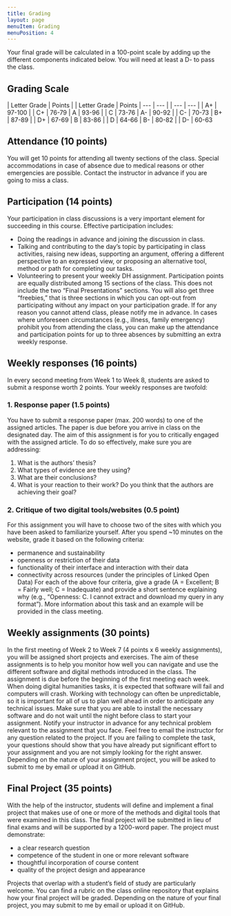 ```yaml
---
title: Grading
layout: page
menuItem: Grading
menuPosition: 4
---
```


Your final grade will be calculated in a 100-point scale by adding up the different components indicated below. You will need at least a D- to pass the class.

## Grading Scale

| Letter Grade | Points |  | Letter Grade | Points
| --- | --- |  | --- | --- |
| A+ | 97-100 |  | C+ | 76-79
| A | 93-96 |  | C | 73-76
| A- | 90-92 |  | C- | 70-73
| B+ | 87-89 |  | D+ | 67-69
| B | 83-86 |  | D | 64-66
| B- | 80-82 |  | D- | 60-63



## Attendance (10 points)

You will get 10 points for attending all twenty sections of the class. Special accommodations in case of absence due to medical reasons or other emergencies are possible. Contact the instructor in advance if you are going to miss a class.


## Participation (14 points)

Your participation in class discussions is a very important element for succeeding in this course. Effective participation includes:
- Doing the readings in advance and joining the discussion in class.
- Talking and contributing to the day’s topic by participating in class activities, raising new ideas, supporting an argument, offering a different perspective to an expressed view, or proposing an alternative tool, method or path for completing our tasks.
- Volunteering to present your weekly DH assignment.
Participation points are equally distributed among 15 sections of the class. This does not include the two “Final Presentations” sections. You will also get three “freebies,” that is three sections in which you can opt-out from participating without any impact on your participation grade.
If for any reason you cannot attend class, please notify me in advance. In cases where unforeseen circumstances (e.g., illness, family emergency) prohibit you from attending the class, you can make up the attendance and participation points for up to three absences by submitting an extra weekly response. 


## Weekly responses (16 points)
In every second meeting from Week 1 to Week 8, students are asked to submit a response worth 2 points. Your weekly responses are twofold:
### 1. Response paper (1.5 points)
You have to submit a response paper (max. 200 words) to one of the assigned articles. The paper is due before you arrive in class on the designated day. The aim of this assignment is for you to critically engaged with the assigned article. To do so effectively, make sure you are addressing:
1. What is the authors’ thesis? 
2. What types of evidence are they using? 
3. What are their conclusions?
4. What is your reaction to their work? Do you think that the authors are achieving their goal?

### 2. Critique of two digital tools/websites (0.5 point)
For this assignment you will have to choose two of the sites with which you have been asked to familiarize yourself. After you spend ~10 minutes on the website, grade it based on the following criteria:
- permanence and sustainability
- openness or restriction of their data
- functionality of their interface and interaction with their data
- connectivity across resources (under the principles of Linked Open Data)
For each of the above four criteria, give a grade (A = Excellent; B = Fairly well; C = Inadequate) and provide a short sentence explaining why (e.g., “Openness: C. I cannot extract and download my query in any format”). More information about this task and an example will be provided in the class meeting.


## Weekly assignments (30 points)
In the first meeting of Week 2 to Week 7 (4 points x 6 weekly assignments), you will be assigned short projects and exercises. The aim of these assignments is to help you monitor how well you can navigate and use the different software and digital methods introduced in the class. The assignment is due before the beginning of the first meeting each week.
When doing digital humanities tasks, it is expected that software will fail and computers will crash. Working with technology can often be unpredictable, so it is important for all of us to plan well ahead in order to anticipate any technical issues. Make sure that you are able to install the necessary software and do not wait until the night before class to start your assignment. Notify your instructor in advance for any technical problem relevant to the assignment that you face. Feel free to email the instructor for any question related to the project. If you are failing to complete the task, your questions should show that you have already put significant effort to your assignment and you are not simply looking for the right answer. Depending on the nature of your assignment project, you will be asked to submit to me by email or upload it on GitHub.


## Final Project (35 points)
With the help of the instructor, students will define and implement a final project that makes use of one or more of the methods and digital tools that were examined in this class. The final project will be submitted in lieu of final exams and will be supported by a 1200-word paper. The project must demonstrate:
- a clear research question 
- competence of the student in one or more relevant software
- thoughtful incorporation of course content
- quality of the project design and appearance

Projects that overlap with a student’s field of study are particularly welcome. You can find a rubric on the class online repository that explains how your final project will be graded. Depending on the nature of your final project, you may submit to me by email or upload it on GitHub.

